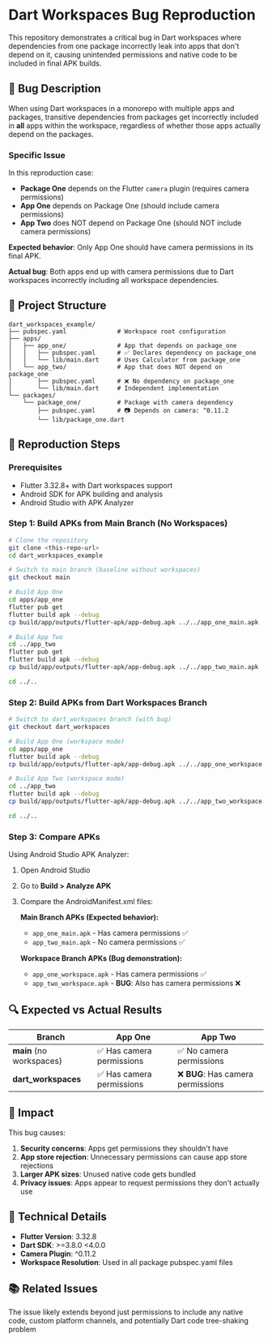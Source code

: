 # Dart Workspaces Bug Reproduction

This repository demonstrates a critical bug in Dart workspaces where dependencies from one package incorrectly leak into apps that don't depend on it, causing unintended permissions and native code to be included in final APK builds.

## 🐛 Bug Description

When using Dart workspaces in a monorepo with multiple apps and packages, transitive dependencies from packages get incorrectly included in **all** apps within the workspace, regardless of whether those apps actually depend on the packages.

### Specific Issue

In this reproduction case:
- **Package One** depends on the Flutter `camera` plugin (requires camera permissions)
- **App One** depends on Package One (should include camera permissions)
- **App Two** does NOT depend on Package One (should NOT include camera permissions)

**Expected behavior**: Only App One should have camera permissions in its final APK.

**Actual bug**: Both apps end up with camera permissions due to Dart workspaces incorrectly including all workspace dependencies.

## 📁 Project Structure

```
dart_workspaces_example/
├── pubspec.yaml              # Workspace root configuration
├── apps/
│   ├── app_one/              # App that depends on package_one
│   │   ├── pubspec.yaml      # ✅ Declares dependency on package_one
│   │   └── lib/main.dart     # Uses Calculator from package_one
│   └── app_two/              # App that does NOT depend on package_one
│       ├── pubspec.yaml      # ❌ No dependency on package_one
│       └── lib/main.dart     # Independent implementation
└── packages/
    └── package_one/          # Package with camera dependency
        ├── pubspec.yaml      # 📷 Depends on camera: ^0.11.2
        └── lib/package_one.dart
```

## 🔬 Reproduction Steps

### Prerequisites

- Flutter 3.32.8+ with Dart workspaces support
- Android SDK for APK building and analysis
- Android Studio with APK Analyzer

### Step 1: Build APKs from Main Branch (No Workspaces)

```bash
# Clone the repository
git clone <this-repo-url>
cd dart_workspaces_example

# Switch to main branch (baseline without workspaces)
git checkout main

# Build App One
cd apps/app_one
flutter pub get
flutter build apk --debug
cp build/app/outputs/flutter-apk/app-debug.apk ../../app_one_main.apk

# Build App Two  
cd ../app_two
flutter pub get
flutter build apk --debug
cp build/app/outputs/flutter-apk/app-debug.apk ../../app_two_main.apk

cd ../..
```

### Step 2: Build APKs from Dart Workspaces Branch

```bash
# Switch to dart_workspaces branch (with bug)
git checkout dart_workspaces

# Build App One (workspace mode)
cd apps/app_one
flutter build apk --debug
cp build/app/outputs/flutter-apk/app-debug.apk ../../app_one_workspace.apk

# Build App Two (workspace mode)
cd ../app_two
flutter build apk --debug
cp build/app/outputs/flutter-apk/app-debug.apk ../../app_two_workspace.apk

cd ../..
```

### Step 3: Compare APKs

Using Android Studio APK Analyzer:

1. Open Android Studio
2. Go to **Build > Analyze APK**
3. Compare the AndroidManifest.xml files:

   **Main Branch APKs (Expected behavior):**
   - `app_one_main.apk` - Has camera permissions ✅
   - `app_two_main.apk` - No camera permissions ✅

   **Workspace Branch APKs (Bug demonstration):**
   - `app_one_workspace.apk` - Has camera permissions ✅  
   - `app_two_workspace.apk` - **BUG**: Also has camera permissions ❌


## 🔍 Expected vs Actual Results

| Branch | App One | App Two |
|--------|---------|---------|
| **main** (no workspaces) | ✅ Has camera permissions | ✅ No camera permissions |
| **dart_workspaces** | ✅ Has camera permissions | ❌ **BUG**: Has camera permissions |

## 🚨 Impact

This bug causes:

1. **Security concerns**: Apps get permissions they shouldn't have
2. **App store rejection**: Unnecessary permissions can cause app store rejections
3. **Larger APK sizes**: Unused native code gets bundled
4. **Privacy issues**: Apps appear to request permissions they don't actually use

## 🔧 Technical Details

- **Flutter Version**: 3.32.8
- **Dart SDK**: >=3.8.0 <4.0.0
- **Camera Plugin**: ^0.11.2
- **Workspace Resolution**: Used in all package pubspec.yaml files

## 📚 Related Issues

The issue likely extends beyond just permissions to include any native code, custom platform channels, and potentially Dart code tree-shaking problem
